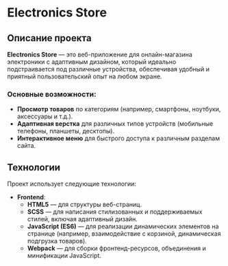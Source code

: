 # Electronics Store

## Описание проекта
**Electronics Store** — это веб-приложение для онлайн-магазина электроники с адаптивным дизайном, который идеально подстраивается под различные устройства, обеспечивая удобный и приятный пользовательский опыт на любом экране.

### Основные возможности:
- **Просмотр товаров** по категориям (например, смартфоны, ноутбуки, аксессуары и т.д.).
- **Адаптивная верстка** для различных типов устройств (мобильные телефоны, планшеты, десктопы).
- **Интерактивное меню** для быстрого доступа к различным разделам сайта.

## Технологии

Проект использует следующие технологии:

- **Frontend**:
  - **HTML5** — для структуры веб-страниц.
  - **SCSS** — для написания стилизованных и поддерживаемых стилей, включая адаптивный дизайн.
  - **JavaScript (ES6)** — для реализации динамических элементов на странице (например, взаимодействие с корзиной, динамическая подгрузка товаров).
  - **Webpack** — для сборки фронтенд-ресурсов, объединения и минификации JavaScript.